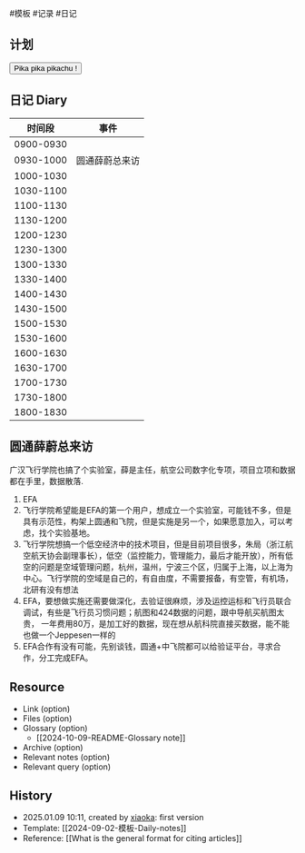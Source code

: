  #模板  #记录 #日记

## 计划
<button class="sparkles">Pika pika pikachu !</button>

## 日记 Diary

| 时间段       | 事件      |
| --------- | ------- |
| 0900-0930 |         |
| 0930-1000 | 圆通薛蔚总来访 |
| 1000-1030 |         |
| 1030-1100 |         |
| 1100-1130 |         |
| 1130-1200 |         |
| 1200-1230 |         |
| 1230-1300 |         |
| 1300-1330 |         |
| 1330-1400 |         |
| 1400-1430 |         |
| 1430-1500 |         |
| 1500-1530 |         |
| 1530-1600 |         |
| 1600-1630 |         |
| 1630-1700 |         |
| 1700-1730 |         |
| 1730-1800 |         |
| 1800-1830 |         |
## 圆通薛蔚总来访
广汉飞行学院也搞了个实验室，薛是主任，航空公司数字化专项，项目立项和数据都在手里，数据散落.

1) EFA 
2) 飞行学院希望能是EFA的第一个用户，想成立一个实验室，可能钱不多，但是具有示范性，构架上圆通和飞院，但是实施是另一个，如果愿意加入，可以考虑，找个实验基地。
3) 飞行学院想搞一个低空经济中的技术项目，但是目前项目很多，朱局（浙江航空航天协会副理事长），低空（监控能力，管理能力，最后才能开放），所有低空的问题是空域管理问题，杭州，温州，宁波三个区，归属于上海，以上海为中心。飞行学院的空域是自己的，有自由度，不需要报备，有空管，有机场，北研有没有想法
4) EFA，要想做实施还需要做深化，去验证很麻烦，涉及运控运标和飞行员联合调试，有些是飞行员习惯问题；航图和424数据的问题，跟中导航买航图太贵， 一年费用80万，是加工好的数据，现在想从航科院直接买数据，能不能也做一个Jeppesen一样的
5) EFA合作有没有可能，先别谈钱，圆通+中飞院都可以给验证平台，寻求合作，分工完成EFA。
## Resource

- Link (option)
- Files (option)
- Glossary (option)
    - [[2024-10-09-README-Glossary note]]
- Archive (option)
- Relevant notes (option)
- Relevant query (option)

## History

-  2025.01.09 10:11, created by [xiaoka](https://www.xiaokaup.com/): first version
- Template: [[2024-09-02-模板-Daily-notes]]
- Reference: [[What is the general format for citing articles]]
